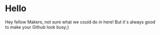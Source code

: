 Hello
=====

Hey fellow Makers, not sure what we could do in here! But it´s always good to make your Github look busy;)
